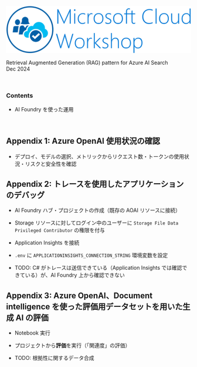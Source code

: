 <img src="./images/ms-cloud-workshop.png" />

Retrieval Augmented Generation (RAG) pattern for Azure AI Search  
Dec 2024

<br />

### Contents

- AI Foundry を使った運用

<br />

## Appendix 1: Azure OpenAI 使用状況の確認

- デプロイ、モデルの選択、メトリックからリクエスト数・トークンの使用状況・リスクと安全性を確認

## Appendix 2: トレースを使用したアプリケーションのデバッグ

- AI Foundry ハブ・プロジェクトの作成（既存の AOAI リソースに接続）

- Storage リソースに対してログイン中のユーザーに `Storage File Data Privileged Contributor` の権限を付与

- Application Insights を接続

- `.env` に `APPLICATIONINSIGHTS_CONNECTION_STRING` 環境変数を設定

- TODO: C# がトレースは送信できている（Application Insights では確認できている）が、AI Foundry 上から確認できない

## Appendix 3: Azure OpenAI、Document intelligence を使った評価用データセットを用いた生成 AI の評価

- Notebook 実行

- プロジェクトから**評価**を実行（「関連度」の評価）

- TODO: 根拠性に関するデータ合成